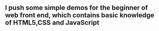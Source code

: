 ## I push some simple demos for the beginner of **web front end**, which contains basic knowledge of HTML5,CSS and JavaScript
